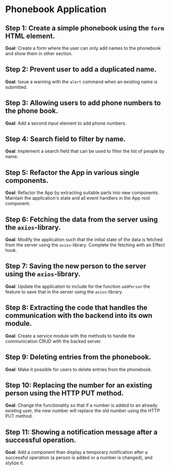 # Phonebook Application

## Step 1: Create a simple phonebook using the `form` HTML element.

**Goal**: Create a form where the user can only add names to the phonebook and show them in other section.

## Step 2: Prevent user to add a duplicated name.

**Goal**: Issue a warning with the `alert` command when an existing name is submitted.

## Step 3: Allowing users to add phone numbers to the phone book.

**Goal**: Add a second input element to add phone numbers.

## Step 4: Search field to filter by name.

**Goal**: Implement a search field that can be used to filter the list of people by name.

## Step 5: Refactor the App in various single components.

**Goal**: Refactor the App by extracting suitable parts into new components. Maintain the application's state and all event handlers in the App root component.

## Step 6: Fetching the data from the server using the `axios`-library.

**Goal**: Modify the application such that the initial state of the data is fetched from the server using the `axios`-library. Complete the fetching with an Effect hook.

## Step 7: Saving the new person to the server using the `axios`-library.

**Goal**: Update the application to include for the function `addPerson` the feature to save that in the server using the `axios`-library.

## Step 8: Extracting the code that handles the communication with the backend into its own module.

**Goal**: Create a service module with the methods to handle the communication CRUD with the backed server.

## Step 9: Deleting entries from the phonebook.

**Goal**: Make it possible for users to delete entries from the phonebook.

## Step 10: Replacing the number for an existing person using the HTTP PUT method.

**Goal**: Change the functionality so that if a number is added to an already existing user, the new number will replace the old number using the HTTP PUT method.

## Step 11: Showing a notification message after a successful operation.

**Goal**: Add a component than display a temporary notification after a successful operation (a person is added or a number is changed), and stylize it.
